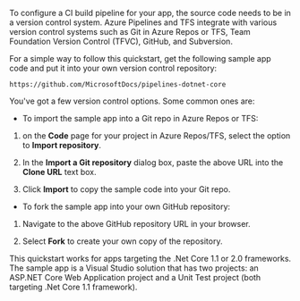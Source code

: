 To configure a CI build pipeline for your app, the source code needs to be in a version control system. Azure Pipelines and TFS integrate with various version control systems such as Git in Azure Repos or TFS, Team Foundation Version Control (TFVC), GitHub, and Subversion.

For a simple way to follow this quickstart, get the following sample app code and put it into your own version control repository:

```
https://github.com/MicrosoftDocs/pipelines-dotnet-core
```

You've got a few version control options. Some common ones are:

* To import the sample app into a Git repo in Azure Repos or TFS:

 1. on the **Code** page for your project in Azure Repos/TFS, select the option to **Import repository**.

 1. In the **Import a Git repository** dialog box, paste the above URL into the **Clone URL** text box.

 1. Click **Import** to copy the sample code into your Git repo.

* To fork the sample app into your own GitHub repository:

 1. Navigate to the above GitHub repository URL in your browser.

 1. Select **Fork** to create your own copy of the repository.

This quickstart works for apps targeting the .Net Core 1.1 or 2.0 frameworks. The sample app is a Visual Studio solution that has two projects: an ASP.NET Core Web Application project and a Unit Test project (both targeting .Net Core 1.1 framework).
